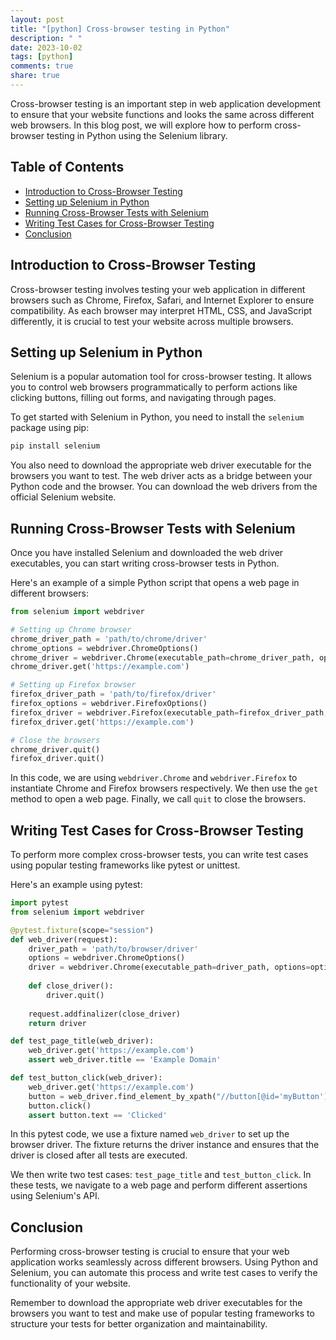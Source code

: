 ```yaml
---
layout: post
title: "[python] Cross-browser testing in Python"
description: " "
date: 2023-10-02
tags: [python]
comments: true
share: true
---
```


Cross-browser testing is an important step in web application development to ensure that your website functions and looks the same across different web browsers. In this blog post, we will explore how to perform cross-browser testing in Python using the Selenium library.

## Table of Contents

- [Introduction to Cross-Browser Testing](#introduction-to-cross-browser-testing)
- [Setting up Selenium in Python](#setting-up-selenium-in-python)
- [Running Cross-Browser Tests with Selenium](#running-cross-browser-tests-with-selenium)
- [Writing Test Cases for Cross-Browser Testing](#writing-test-cases-for-cross-browser-testing)
- [Conclusion](#conclusion)

## Introduction to Cross-Browser Testing

Cross-browser testing involves testing your web application in different browsers such as Chrome, Firefox, Safari, and Internet Explorer to ensure compatibility. As each browser may interpret HTML, CSS, and JavaScript differently, it is crucial to test your website across multiple browsers.

## Setting up Selenium in Python

Selenium is a popular automation tool for cross-browser testing. It allows you to control web browsers programmatically to perform actions like clicking buttons, filling out forms, and navigating through pages.

To get started with Selenium in Python, you need to install the `selenium` package using pip:

```python
pip install selenium
```

You also need to download the appropriate web driver executable for the browsers you want to test. The web driver acts as a bridge between your Python code and the browser. You can download the web drivers from the official Selenium website.

## Running Cross-Browser Tests with Selenium

Once you have installed Selenium and downloaded the web driver executables, you can start writing cross-browser tests in Python.

Here's an example of a simple Python script that opens a web page in different browsers:

```python
from selenium import webdriver

# Setting up Chrome browser
chrome_driver_path = 'path/to/chrome/driver'
chrome_options = webdriver.ChromeOptions()
chrome_driver = webdriver.Chrome(executable_path=chrome_driver_path, options=chrome_options)
chrome_driver.get('https://example.com')

# Setting up Firefox browser
firefox_driver_path = 'path/to/firefox/driver'
firefox_options = webdriver.FirefoxOptions()
firefox_driver = webdriver.Firefox(executable_path=firefox_driver_path, options=firefox_options)
firefox_driver.get('https://example.com')

# Close the browsers
chrome_driver.quit()
firefox_driver.quit()
```

In this code, we are using `webdriver.Chrome` and `webdriver.Firefox` to instantiate Chrome and Firefox browsers respectively. We then use the `get` method to open a web page. Finally, we call `quit` to close the browsers.

## Writing Test Cases for Cross-Browser Testing

To perform more complex cross-browser tests, you can write test cases using popular testing frameworks like pytest or unittest.

Here's an example using pytest:

```python
import pytest
from selenium import webdriver

@pytest.fixture(scope="session")
def web_driver(request):
    driver_path = 'path/to/browser/driver'
    options = webdriver.ChromeOptions()
    driver = webdriver.Chrome(executable_path=driver_path, options=options)
    
    def close_driver():
        driver.quit()
    
    request.addfinalizer(close_driver)
    return driver

def test_page_title(web_driver):
    web_driver.get('https://example.com')
    assert web_driver.title == 'Example Domain'

def test_button_click(web_driver):
    web_driver.get('https://example.com')
    button = web_driver.find_element_by_xpath("//button[@id='myButton']")
    button.click()
    assert button.text == 'Clicked'
```

In this pytest code, we use a fixture named `web_driver` to set up the browser driver. The fixture returns the driver instance and ensures that the driver is closed after all tests are executed.

We then write two test cases: `test_page_title` and `test_button_click`. In these tests, we navigate to a web page and perform different assertions using Selenium's API.

## Conclusion

Performing cross-browser testing is crucial to ensure that your web application works seamlessly across different browsers. Using Python and Selenium, you can automate this process and write test cases to verify the functionality of your website.

Remember to download the appropriate web driver executables for the browsers you want to test and make use of popular testing frameworks to structure your tests for better organization and maintainability.